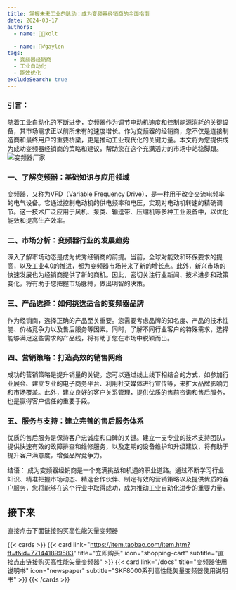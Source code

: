 ```yaml
---
title: 掌握未来工业的脉动：成为变频器经销商的全面指南
date: 2024-03-17
authors:
  - name: 🧑‍💼kolt
   
  - name: 🏌️‍♂️gaylen
tags:
  - 变频器经销商
  - 工业自动化
  - 能效优化
excludeSearch: true
---
```


### 引言：
随着工业自动化的不断进步，变频器作为调节电动机速度和控制能源消耗的关键设备，其市场需求正以前所未有的速度增长。作为变频器的经销商，您不仅是连接制造商和最终用户的重要桥梁，更是推动工业现代化的关键力量。本文将为您提供成为成功变频器经销商的策略和建议，帮助您在这个充满活力的市场中站稳脚跟。
![变频器厂家](/images/01.jpg "变频器厂家")
### 一、了解变频器：基础知识与应用领域
变频器，又称为VFD（Variable Frequency Drive），是一种用于改变交流电频率的电气设备。它通过控制电动机的供电频率和电压，实现对电动机转速的精确调节。这一技术广泛应用于风机、泵类、输送带、压缩机等多种工业设备中，以优化能效和提高生产效率。

### 二、市场分析：变频器行业的发展趋势
深入了解市场动态是成为优秀经销商的前提。当前，全球对能效和环保要求的提高，以及工业4.0的推进，都为变频器市场带来了新的增长点。此外，新兴市场的快速发展也为经销商提供了新的商机。因此，密切关注行业新闻、技术进步和政策变化，将有助于您把握市场脉搏，做出明智的决策。

### 三、产品选择：如何挑选适合的变频器品牌
作为经销商，选择正确的产品至关重要。您需要考虑品牌的知名度、产品的技术性能、价格竞争力以及售后服务等因素。同时，了解不同行业客户的特殊需求，选择能够满足这些需求的产品线，将有助于您在市场中脱颖而出。

### 四、营销策略：打造高效的销售网络
成功的营销策略是提升销量的关键。您可以通过线上线下相结合的方式，如参加行业展会、建立专业的电子商务平台、利用社交媒体进行宣传等，来扩大品牌影响力和市场覆盖。此外，建立良好的客户关系管理，提供优质的售前咨询和售后服务，也是赢得客户信任的重要手段。

### 五、服务与支持：建立完善的售后服务体系
优质的售后服务是保持客户忠诚度和口碑的关键。建立一支专业的技术支持团队，提供快速有效的故障排查和维修服务，以及定期的设备维护和升级建议，将有助于提升客户满意度，增强品牌竞争力。

结语：
成为变频器经销商是一个充满挑战和机遇的职业道路。通过不断学习行业知识、精准把握市场动态、精选合作伙伴、制定有效的营销策略以及提供优质的客户服务，您将能够在这个行业中取得成功，成为推动工业自动化进步的重要力量。


	
## 接下来

直接点击下面链接购买高性能矢量变频器

{{< cards >}}
  {{< card link="https://item.taobao.com/item.htm?ft=t&id=771441899583" title="立即购买" icon="shopping-cart" subtitle="直接点击链接购买高性能矢量变频器" >}}
  {{< card link="/docs" title="变频器使用说明书" icon="newspaper" subtitle="SKF8000系列高性能矢量变频器使用说明书" >}}
{{< /cards >}}	

